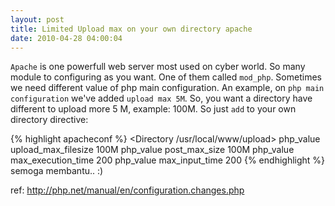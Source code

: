 ```yaml
--- 
layout: post
title: Limited Upload max on your own directory apache
date: 2010-04-28 04:00:04
---
```

`Apache` is one powerfull web server most used on cyber world. So many module to configuring as you want. One of them called `mod_php`. Sometimes we need different value of php main configuration. An example, on `php main configuration` we've added `upload max 5M`. So, you want a directory have different to upload more 5 M, example: 100M. So just `add` to your own directory directive:

{% highlight apacheconf %}
<Directory /usr/local/www/upload>
php_value upload_max_filesize 100M
php_value post_max_size 100M
php_value max_execution_time 200
php_value max_input_time 200
</Directory>
{% endhighlight %}
semoga membantu.. :)

ref:
<a href="http://php.net/manual/en/configuration.changes.php" target="_blank">
http://php.net/manual/en/configuration.changes.php
</a>
